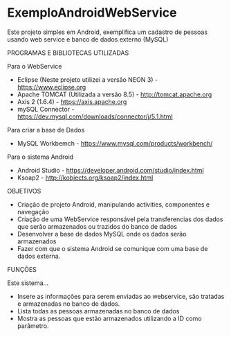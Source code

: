 # ExemploAndroidWebService
Este projeto simples em Android, exemplifica um cadastro de pessoas usando web service e banco de dados externo (MySQL)

PROGRAMAS E BIBLIOTECAS UTILIZADAS

Para o WebService

* Eclipse (Neste projeto utilizei a versão NEON 3) - https://www.eclipse.org
* Apache TOMCAT (Utilizada a versão 8.5) - http://tomcat.apache.org
* Axis 2 (1.6.4) - https://axis.apache.org
* mySQL Connector - https://dev.mysql.com/downloads/connector/j/5.1.html

Para criar a base de Dados

* MySQL Workbemch - https://www.mysql.com/products/workbench/

Para o sistema Android

* Android Studio - https://developer.android.com/studio/index.html
* Ksoap2 - http://kobjects.org/ksoap2/index.html



OBJETIVOS

* Criação de projeto Android, manipulando activities, componentes e navegação
* Criação de uma WebService responsável pela transferencias dos dados que serão armazenados ou trazidos do banco de dados
* Desenvolver a base de dados MySQL onde os dados serão armazenados
* Fazer com que o sistema Android se comunique com uma base de dados externa.

FUNÇÕES

Este sistema...

* Insere as informações para serem enviadas ao webservice, são tratadas e armazenadas no banco de dados.
* Lista todas as pessoas armazenadas no banco de dados
* Mostra as pessoas que estão armazenados utilizando a ID como parâmetro.
